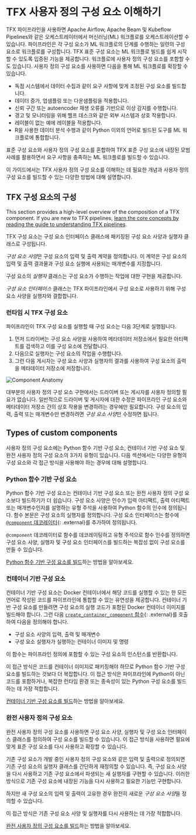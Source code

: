 # TFX 사용자 정의 구성 요소 이해하기

TFX 파이프라인을 사용하면 Apache Airflow, Apache Beam 및 Kubeflow Pipelines와 같은 오케스트레이터에서 머신러닝(ML) 워크플로를 오케스트레이션할 수 있습니다. 파이프라인은 각 구성 요소가 ML 워크플로의 단계를 수행하는 일련의 구성 요소로 워크플로를 구성합니다. TFX 표준 구성 요소는 ML 워크플로 빌드를 쉽게 시작할 수 있도록 입증된 기능을 제공합니다. 워크플로에 사용자 정의 구성 요소를 포함할 수도 있습니다. 사용자 정의 구성 요소를 사용하면 다음을 통해 ML 워크플로를 확장할 수 있습니다.

- 독점 시스템에서 데이터 수집과 같이 요구 사항에 맞게 조정된 구성 요소를 빌드합니다.
- 데이터 증가, 업샘플링 또는 다운샘플링을 적용합니다.
- 신뢰 구간 또는 autoencoder 재생 오류를 기반으로 이상 감지를 수행합니다.
- 경고 및 모니터링을 위해 헬프 데스크와 같은 외부 시스템과 상호 작용합니다.
- 레이블이 없는 예에 레이블을 적용합니다.
- R을 사용한 데이터 분석 수행과 같이 Python 이외의 언어로 빌드된 도구를 ML 워크플로에 통합합니다.

표준 구성 요소와 사용자 정의 구성 요소를 혼합하여 TFX 표준 구성 요소에 내장된 모범 사례를 활용하면서 요구 사항을 충족하는 ML 워크플로를 빌드할 수 있습니다.

이 가이드에서는 TFX 사용자 정의 구성 요소를 이해하는 데 필요한 개념과 사용자 정의 구성 요소를 빌드할 수 있는 다양한 방법에 대해 설명합니다.

## TFX 구성 요소의 구성

This section provides a high-level overview of the composition of a TFX component. If you are new to TFX pipelines, [learn the core concepts by reading the guide to understanding TFX pipelines](understanding_tfx_pipelines).

TFX 구성 요소는 구성 요소 인터페이스 클래스에 패키징된 구성 요소 사양과 실행자 클래스로 구성됩니다.

*구성 요소 사양*은 구성 요소의 입력 및 출력 계약을 정의합니다. 이 계약은 구성 요소의 입력 및 출력 결과물과 구성 요소 실행에 사용되는 매개변수를 지정합니다.

구성 요소의 *실행자* 클래스는 구성 요소가 수행하는 작업에 대한 구현을 제공합니다.

*구성 요소 인터페이스* 클래스는 TFX 파이프라인에서 구성 요소로 사용하기 위해 구성 요소 사양을 실행자와 결합합니다.

### 런타임 시 TFX 구성 요소

파이프라인이 TFX 구성 요소를 실행할 때 구성 요소는 다음 3단계로 실행됩니다.

1. 먼저 드라이버는 구성 요소 사양을 사용하여 메타데이터 저장소에서 필요한 아티팩트를 검색하고 이를 구성 요소에 전달합니다.
2. 다음으로 실행자는 구성 요소의 작업을 수행합니다.
3. 그런 다음 게시자는 구성 요소 사양과 실행자의 결과를 사용하여 구성 요소의 출력을 메타데이터 저장소에 저장합니다.

![Component Anatomy](images/component.png)

대부분의 사용자 정의 구성 요소 구현에서는 드라이버 또는 게시자를 사용자 정의할 필요가 없습니다. 일반적으로 드라이버 및 게시자에 대한 수정은 파이프라인 구성 요소와 메타데이터 저장소 간의 상호 작용을 변경하려는 경우에만 필요합니다. 구성 요소의 입력, 출력 또는 매개변수만 변경하려면 *구성 요소 사양*만 수정하면 됩니다.

## Types of custom components

사용자 정의 구성 요소에는 Python 함수 기반 구성 요소, 컨테이너 기반 구성 요소 및 완전 사용자 정의 구성 요소의 3가지 유형이 있습니다. 다음 섹션에서는 다양한 유형의 구성 요소와 각 접근 방식을 사용해야 하는 경우에 대해 설명합니다.

### Python 함수 기반 구성 요소

Python 함수 기반 구성 요소는 컨테이너 기반 구성 요소 또는 완전 사용자 정의 구성 요소보다 빌드하기가 더 쉽습니다. 구성 요소 사양은 인수가 입력 아티팩트, 출력 아티팩트 또는 매개변수인지를 설명하는 유형 주석을 사용하여 Python 함수의 인수에 정의됩니다. 함수 본문은 구성 요소의 실행자를 정의합니다. 구성 요소 인터페이스는 함수에 [`@component` 데코레이터](https://github.com/tensorflow/tfx/blob/master/tfx/dsl/component/experimental/decorators.py){: .external}를 추가하여 정의됩니다.

`@component` 데코레이터로 함수를 데코레이팅하고 유형 주석으로 함수 인수를 정의하면 구성 요소 사양, 실행자 및 구성 요소 인터페이스를 빌드하는 복잡성 없이 구성 요소를 만들 수 있습니다.

[Python 함수 기반 구성 요소를 빌드](custom_function_component)하는 방법을 알아보세요.

### 컨테이너 기반 구성 요소

컨테이너 기반 구성 요소는 Docker 컨테이너에서 해당 코드를 실행할 수 있는 한 모든 언어로 작성된 코드를 파이프라인에 통합할 수 있는 유연성을 제공합니다. 컨테이너 기반 구성 요소를 만들려면 구성 요소의 실행 코드가 포함된 Docker 컨테이너 이미지를 빌드해야 합니다. 그런 다음 [`create_container_component` 함수](https://github.com/tensorflow/tfx/blob/master/tfx/dsl/component/experimental/container_component.py){: .external}를 호출하여 다음을 정의해야 합니다.

- 구성 요소 사양의 입력, 출력 및 매개변수
- 구성 요소 실행자가 실행하는 컨테이너 이미지 및 명령

이 함수는 파이프라인 정의에 포함할 수 있는 구성 요소의 인스턴스를 반환합니다.

이 접근 방식은 코드를 컨테이너 이미지로 패키징해야 하므로 Python 함수 기반 구성 요소를 빌드하는 것보다 더 복잡합니다. 이 접근 방식은 파이프라인에 Python이 아닌 코드를 포함하거나, 복잡한 런타임 환경 또는 종속성이 있는 Python 구성 요소를 빌드하는 데 가장 적합합니다.

[컨테이너 기반 구성 요소를 빌드](container_component)하는 방법을 알아보세요.

### 완전 사용자 정의 구성 요소

완전 사용자 정의 구성 요소를 사용하면 구성 요소 사양, 실행자 및 구성 요소 인터페이스 클래스를 정의하여 구성 요소를 빌드할 수 있습니다. 이 접근 방식을 사용하면 필요에 맞게 표준 구성 요소를 다시 사용하고 확장할 수 있습니다.

기존 구성 요소가 개발 중인 사용자 정의 구성 요소와 같은 입력 및 출력으로 정의되면 기존 구성 요소의 실행자 클래스를 간단하게 재정의할 수 있습니다. 즉, 구성 요소 사양을 다시 사용하고 기존 구성 요소에서 파생되는 새 실행자를 구현할 수 있습니다. 이러한 방식으로 기존 구성 요소에 내장된 기능을 다시 사용하고 필요한 기능만 구현합니다.

하지만 새 구성 요소의 입력 및 출력이 고유한 경우 완전히 새로운 *구성 요소 사양*을 정의할 수 있습니다.

이 접근 방식은 기존 구성 요소 사양 및 실행자를 다시 사용하는 데 가장 적합합니다.

[완전 사용자 정의 구성 요소를 빌드](custom_component)하는 방법을 알아보세요.
